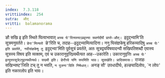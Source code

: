 ```yaml
---
index:  7.3.118
vrittiindex:  254
sutra:  औत्
vritti:  balamanorama 
---
```


ङौ सखि इ इति स्थिते घित्वाभावात् `अच्च घे'रित्यस्याऽप्रवृत्त्या सवर्णदीर्घे प्राप्ते-औत्। `इदुद्भ्यामि'ति सूत्रमनुवर्तते। `ङेरा'मित्यतो `ङे'रिति च, तदाह--इदुद्भ्यामित्यादिना। ननु घिसंज्ञकेषु हरिकव्यादिषु `अच्च घेः' इति प्रवर्तते, नदीसंज्ञकेषु तु `इदुद्भ्या'मिति पूर्वसूत्रं प्रवर्तते, अतः सूत्रद्वयविषयादन्यौ सखिपतिशब्दौ एवास्य सूत्रस्य विषय इति व्यक्तम्, एवं च उकारानुवृत्तिव्र्यर्थेत्यत आह--उकारेति। उकारानुवृत्तिः `अच्च घेः' इत्युत्तरसूत्रेऽनुवृत्त्यर्थेत्यर्थः। सख्यौ इति। ङेरौत्त्वे यणि रूपमिति भावः। सुसखेति। प्रादिसमासः। `राजाहः सखिभ्यष्ट'जिति टच् तु न भवति, `न पूजना'दिति निषेधात्। `अनङ् सौ' उपधादीर्घः, हल्ङ्यादिलोपः, `न लोपः' इति नकारलोप इति भावः।

